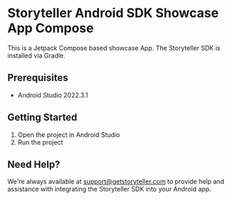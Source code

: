 # Storyteller Android SDK Showcase App Compose

This is a Jetpack Compose based showcase App. The Storyteller SDK is installed via Gradle.

## Prerequisites

- Android Studio 2022.3.1

## Getting Started

1. Open the project in Android Studio
2. Run the project

## Need Help?

We're always available at [support@getstoryteller.com](mailto:support@getstoryteller.com?Subject=Android%20Showcase%20App%20Compose) to provide help and assistance with integrating the Storyteller SDK into your Android app.